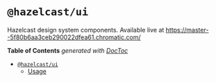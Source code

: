 # `@hazelcast/ui`

Hazelcast design system components. Available live at https://master--5f80b6aa3ceb290022dfea61.chromatic.com/

<!-- START doctoc generated TOC please keep comment here to allow auto update -->
<!-- DON'T EDIT THIS SECTION, INSTEAD RE-RUN doctoc TO UPDATE -->

**Table of Contents** _generated with [DocToc](https://github.com/thlorenz/doctoc)_

- [`@hazelcast/ui`](#hazelcastui)
  - [Usage](#usage)

<!-- END doctoc generated TOC please keep comment here to allow auto update -->
